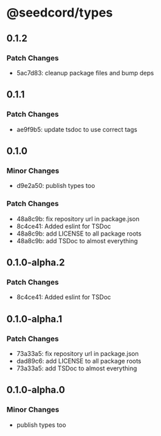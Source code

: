 # @seedcord/types

## 0.1.2

### Patch Changes

- 5ac7d83: cleanup package files and bump deps

## 0.1.1

### Patch Changes

- ae9f9b5: update tsdoc to use correct tags

## 0.1.0

### Minor Changes

- d9e2a50: publish types too

### Patch Changes

- 48a8c9b: fix repository url in package.json
- 8c4ce41: Added eslint for TSDoc
- 48a8c9b: add LICENSE to all package roots
- 48a8c9b: add TSDoc to almost everything

## 0.1.0-alpha.2

### Patch Changes

- 8c4ce41: Added eslint for TSDoc

## 0.1.0-alpha.1

### Patch Changes

- 73a33a5: fix repository url in package.json
- dad89c6: add LICENSE to all package roots
- 73a33a5: add TSDoc to almost everything

## 0.1.0-alpha.0

### Minor Changes

- publish types too
